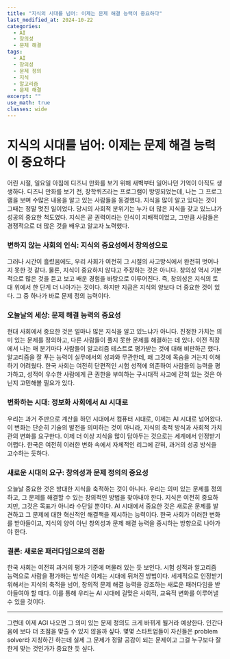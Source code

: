 ```yaml
---
title: "지식의 시대를 넘어: 이제는 문제 해결 능력이 중요하다"
last_modified_at: 2024-10-22
categories:
  - AI
  - 창의성
  - 문제 해결
tags:
  - AI
  - 창의성
  - 문제 정의
  - 지식
  - 알고리즘
  - 문제 해결
excerpt: ""
use_math: true
classes: wide
---
```


# 지식의 시대를 넘어: 이제는 문제 해결 능력이 중요하다

어린 시절, 일요일 아침에 디즈니 만화를 보기 위해 새벽부터 일어나던 기억이 아직도 생생하다. 디즈니 만화를 보기 전, 장학퀴즈라는 프로그램이 방영되었는데, 나는 그 프로그램을 보며 수많은 내용을 알고 있는 사람들을 동경했다. 지식을 많이 알고 있다는 것이 그때는 정말 멋진 일이었다. 당시의 사회적 분위기는 누가 더 많은 지식을 갖고 있느냐가 성공의 중요한 척도였다. 지식은 곧 권력이라는 인식이 지배적이었고, 그만큼 사람들은 경쟁적으로 더 많은 것을 배우고 알고자 노력했다.

### 변하지 않는 사회의 인식: 지식의 중요성에서 창의성으로

그러나 시간이 흘렀음에도, 우리 사회가 여전히 그 시절의 사고방식에서 완전히 벗어나지 못한 것 같다. 물론, 지식이 중요하지 않다고 주장하는 것은 아니다. 창의성 역시 기본적으로 많은 것을 듣고 보고 배운 경험을 바탕으로 이루어진다. 즉, 창의성은 지식의 토대 위에서 한 단계 더 나아가는 것이다. 하지만 지금은 지식의 양보다 더 중요한 것이 있다. 그 중 하나가 바로 문제 정의 능력이다. 

### 오늘날의 세상: 문제 해결 능력의 중요성

현대 사회에서 중요한 것은 얼마나 많은 지식을 알고 있느냐가 아니다. 진정한 가치는 의미 있는 문제를 정의하고, 다른 사람들이 풀지 못한 문제를 해결하는 데 있다. 이전 직장에서 나는 매 분기마다 사람들이 알고리즘 테스트로 평가받는 것에 대해 비판하곤 했다. 알고리즘을 잘 푸는 능력이 실무에서의 성과와 무관한데, 왜 그것에 목숨을 거는지 이해하기 어려웠다. 한국 사회는 여전히 단편적인 시험 성적에 의존하여 사람들의 능력을 평가하고, 성적이 우수한 사람에게 큰 권한을 부여하는 구시대적 사고에 갇혀 있는 것은 아닌지 고민해볼 필요가 있다.

### 변화하는 시대: 정보화 사회에서 AI 시대로

우리는 과거 주판으로 계산을 하던 시대에서 컴퓨터 시대로, 이제는 AI 시대로 넘어왔다. 이 변화는 단순히 기술의 발전을 의미하는 것이 아니라, 지식의 축적 방식과 사회적 가치관의 변화를 요구한다. 이제 더 이상 지식을 많이 담아두는 것으로는 세계에서 인정받기 어렵다. 한국은 여전히 이러한 변화 속에서 자체적인 리그에 갇혀, 과거의 성공 방식을 고수하는 듯하다.

### 새로운 시대의 요구: 창의성과 문제 정의의 중요성

오늘날 중요한 것은 방대한 지식을 축적하는 것이 아니다. 우리는 의미 있는 문제를 정의하고, 그 문제를 해결할 수 있는 창의적인 방법을 찾아내야 한다. 지식은 여전히 중요하지만, 그것은 목표가 아니라 수단일 뿐이다. AI 시대에서 중요한 것은 새로운 문제를 발견하고 그 문제에 대한 혁신적인 해결책을 제시하는 능력이다. 한국 사회가 이러한 변화를 받아들이고, 지식의 양이 아닌 창의성과 문제 해결 능력을 중시하는 방향으로 나아가야 한다.

### 결론: 새로운 패러다임으로의 전환

한국 사회는 여전히 과거의 평가 기준에 머물러 있는 듯 보인다. 시험 성적과 알고리즘 능력으로 사람을 평가하는 방식은 이제는 시대에 뒤처진 방법이다. 세계적으로 인정받기 위해서는 지식의 축적을 넘어, 창의적 문제 해결 능력을 강조하는 새로운 패러다임을 받아들여야 할 때다. 이를 통해 우리는 AI 시대에 걸맞은 사회적, 교육적 변화를 이루어낼 수 있을 것이다. 

---

그런데 이제 AGI 나오면 그 의미 있는 문제 정의도 크게 바뀌게 될거라 예상한다. 인간다움에 보다 더 초점을 맞출 수 있지 않을까 싶다. 몇몇 스타트업들이 자신들은 problem solver라 지칭하긴 하는데 실제 그 문제가 정말 공감이 되는 문제이고 그걸 누구보다 잘한게 맞는 것인가가 중요한 듯 싶다.